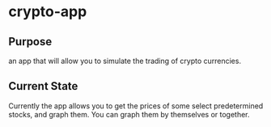 # crypto-app

## Purpose
  an app that will allow you to simulate the trading of crypto currencies.

## Current State
  Currently the app allows you to get the prices of some select predetermined stocks, and graph them. You can graph them by themselves or together.
